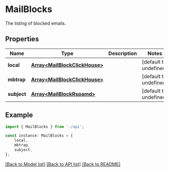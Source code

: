 # MailBlocks

The listing of blocked emails.

## Properties

Name | Type | Description | Notes
------------ | ------------- | ------------- | -------------
**local** | [**Array&lt;MailBlockClickHouse&gt;**](MailBlockClickHouse.md) |  | [default to undefined]
**mbtrap** | [**Array&lt;MailBlockClickHouse&gt;**](MailBlockClickHouse.md) |  | [default to undefined]
**subject** | [**Array&lt;MailBlockRspamd&gt;**](MailBlockRspamd.md) |  | [default to undefined]

## Example

```typescript
import { MailBlocks } from './api';

const instance: MailBlocks = {
    local,
    mbtrap,
    subject,
};
```

[[Back to Model list]](../README.md#documentation-for-models) [[Back to API list]](../README.md#documentation-for-api-endpoints) [[Back to README]](../README.md)
